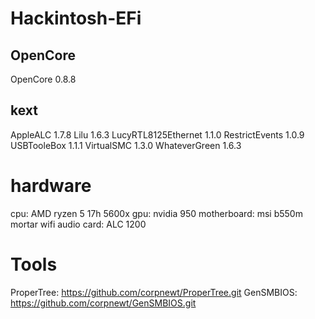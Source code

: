 # Hackintosh-EFi

## OpenCore
OpenCore 0.8.8

## kext
AppleALC            1.7.8
Lilu                1.6.3
LucyRTL8125Ethernet 1.1.0
RestrictEvents      1.0.9
USBTooleBox         1.1.1
VirtualSMC          1.3.0
WhateverGreen       1.6.3

# hardware
cpu:                AMD ryzen 5 17h 5600x
gpu:                nvidia 950
motherboard:        msi b550m mortar wifi
audio card:         ALC 1200

# Tools
ProperTree: https://github.com/corpnewt/ProperTree.git
GenSMBIOS:  https://github.com/corpnewt/GenSMBIOS.git

